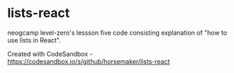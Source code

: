 # lists-react

neogcamp level-zero's lessson five code consisting explanation of "how to use lists in React".

Created with CodeSandbox - https://codesandbox.io/s/github/horsemaker/lists-react
